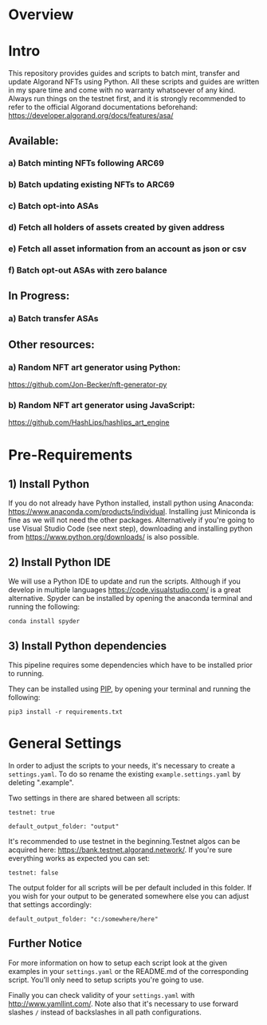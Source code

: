 # Overview

# Intro
This repository provides guides and scripts to batch mint, transfer and update Algorand NFTs using Python. 
All these scripts and guides are written in my spare time and come with no warranty whatsoever of any kind.
Always run things on the testnet first, and it is strongly recommended to refer to the official Algorand documentations beforehand: https://developer.algorand.org/docs/features/asa/

## Available:
### a) Batch minting NFTs following ARC69
### b) Batch updating existing NFTs to ARC69
### c) Batch opt-into ASAs
### d) Fetch all holders of assets created by given address
### e) Fetch all asset information from an account as json or csv
### f) Batch opt-out ASAs with zero balance

## In Progress:
### a) Batch transfer ASAs

## Other resources:
### a) Random NFT art generator using Python:
https://github.com/Jon-Becker/nft-generator-py

### b) Random NFT art generator using JavaScript:
https://github.com/HashLips/hashlips_art_engine

# Pre-Requirements

## 1) Install Python

If you do not already have Python installed, install python using Anaconda: https://www.anaconda.com/products/individual. Installing just Miniconda is fine as we will not need the other packages. Alternatively if you're going to use Visual Studio Code (see next step), downloading and installing python from https://www.python.org/downloads/ is also possible.

## 2) Install Python IDE
We will use a Python IDE to update and run the scripts. Although if you develop in multiple languages https://code.visualstudio.com/ is a great alternative. 
Spyder can be installed by opening the anaconda terminal and running the following:

```conda install spyder```


## 3) Install Python dependencies

This pipeline requires some dependencies which have to be installed prior to running.

They can be installed using [PIP](https://pypi.org/), by opening your terminal and running the following:

```pip3 install -r requirements.txt```

# General Settings

In order to adjust the scripts to your needs, it's necessary to create a `settings.yaml`. To do so rename the existing `example.settings.yaml` by deleting ".example".

Two settings in there are shared between all scripts:

```
testnet: true

default_output_folder: "output"
```

It's recommended to use testnet in the beginning.Testnet algos can be acquired here: https://bank.testnet.algorand.network/. If you're sure everything works as expected you can set:

`testnet: false`

The output folder for all scripts will be per default included in this folder. If you wish for your output to be generated somewhere else you can adjust that settings accordingly:

`default_output_folder: "c:/somewhere/here"`

## Further Notice
For more information on how to setup each script look at the given examples in your `settings.yaml` or the README.md of the corresponding script. You'll only need to setup scripts you're going to use.

Finally you can check validity of your `settings.yaml` with http://www.yamllint.com/. Note also that it's necessary to use forward slashes `/` instead of backslashes in all path configurations.
